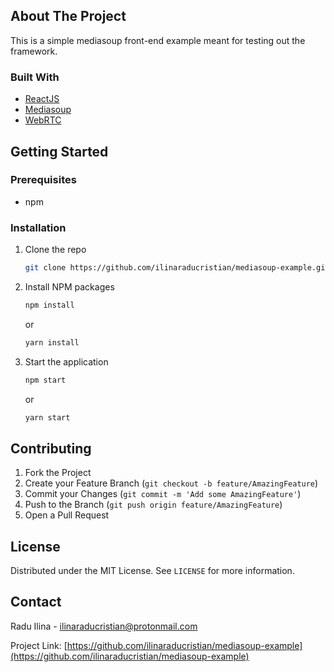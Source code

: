 ## About The Project

This is a simple mediasoup front-end example meant for testing out the framework.

### Built With

* [ReactJS](https://reactjs.org)
* [Mediasoup](https://mediasoup.org)
* [WebRTC](https://webrtc.org/)

## Getting Started

### Prerequisites

* npm

### Installation

1. Clone the repo
   ```sh
   git clone https://github.com/ilinaraducristian/mediasoup-example.git
   ```
2. Install NPM packages
   ```sh
   npm install
   ```
   or
   ```sh
   yarn install
   ```
3. Start the application
   ```sh
   npm start
   ```
   or
   ```sh
   yarn start
   ```

## Contributing

1. Fork the Project
2. Create your Feature Branch (`git checkout -b feature/AmazingFeature`)
3. Commit your Changes (`git commit -m 'Add some AmazingFeature'`)
4. Push to the Branch (`git push origin feature/AmazingFeature`)
5. Open a Pull Request

## License

Distributed under the MIT License. See `LICENSE` for more information.

## Contact

Radu Ilina - ilinaraducristian@protonmail.com

Project
Link: [https://github.com/ilinaraducristian/mediasoup-example](https://github.com/ilinaraducristian/mediasoup-example)